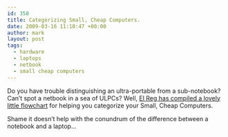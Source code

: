 ```yaml
---
id: 358
title: Categorizing Small, Cheap Computers.
date: 2009-03-16 11:10:47 +00:00
author: mark
layout: post
tags:
  - hardware
  - laptops
  - netbook
  - small cheap computers
---
```

Do you have trouble distinguishing an ultra-portable from a sub-notebook? Can&#8217;t spot a netbook in a sea of ULPCs? Well, [El Reg has compiled a lovely little flowchart](http://www.theregister.co.uk/2009/03/13/miniature_computer_field_guide/) for helping you categorize your Small, Cheap Computers.

Shame it doesn&#8217;t help with the conundrum of the difference between a notebook and a laptop&#8230;